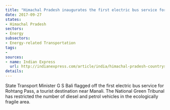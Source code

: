 ```yaml
---
title: "Himachal Pradesh inaugurates the first electric bus service for Rohtang Pass"
date: 2017-09-27
states:
- Himachal Pradesh
sectors:
- Energy
subsectors:
- Energy-related Transportation
tags:
- 
sources:
- name: Indian Express
  url: http://indianexpress.com/article/india/himachal-pradesh-countrys-first-electric-bus-service-launched-4855280/
details:
---
```


State Transport Minister G S Bali flagged off the first electric bus service for Rohtang Pass, a tourist destination near Manali. The National Green Tribunal has restricted the number of diesel and petrol vehicles in the ecologically fragile area. 
